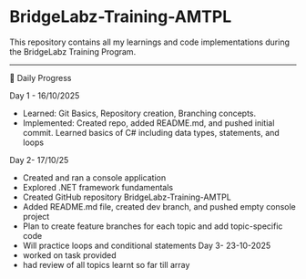 # BridgeLabz-Training-AMTPL

This repository contains all my learnings and code implementations during the BridgeLabz Training Program.

---

 📅 Daily Progress

 Day 1 - 16/10/2025
- Learned: Git Basics, Repository creation, Branching concepts.
- Implemented: Created repo, added README.md, and pushed initial commit.
Learned basics of C# including data types, statements, and loops

Day 2- 17/10/25
- Created and ran a console application
- Explored .NET framework fundamentals
- Created GitHub repository BridgeLabz-Training-AMTPL
- Added README.md file, created dev branch, and pushed empty console project
- Plan to create feature branches for each topic and add topic-specific code
- Will practice loops and conditional statements
Day 3- 23-10-2025
- worked on task provided
- had review of all topics learnt so far till array
  

